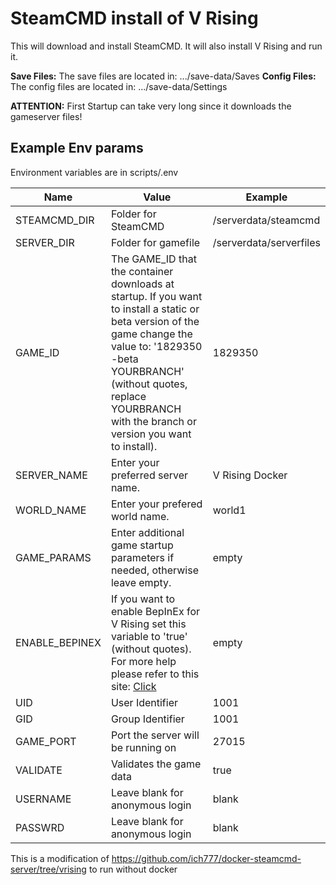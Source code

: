 # SteamCMD install of V Rising
This will download and install SteamCMD. It will also install V Rising and run it.

**Save Files:** The save files are located in: .../save-data/Saves
**Config Files:** The config files are located in: .../save-data/Settings

**ATTENTION:** First Startup can take very long since it downloads the gameserver files!


## Example Env params

Environment variables are in scripts/.env

| Name | Value | Example |
| --- | --- | --- |
| STEAMCMD_DIR | Folder for SteamCMD | /serverdata/steamcmd |
| SERVER_DIR | Folder for gamefile | /serverdata/serverfiles |
| GAME_ID | The GAME_ID that the container downloads at startup. If you want to install a static or beta version of the game change the value to: '1829350 -beta YOURBRANCH' (without quotes, replace YOURBRANCH with the branch or version you want to install). | 1829350 |
| SERVER_NAME | Enter your preferred server name. | V Rising Docker |
| WORLD_NAME | Enter your prefered world name. | world1 |
| GAME_PARAMS | Enter additional game startup parameters if needed, otherwise leave empty. | empty |
| ENABLE_BEPINEX | If you want to enable BepInEx for V Rising set this variable to 'true' (without quotes). For more help please refer to this site: [Click](https://v-rising.thunderstore.io/package/BepInEx/BepInExPack_V_Rising/) | empty |
| UID | User Identifier | 1001 |
| GID | Group Identifier | 1001 |
| GAME_PORT | Port the server will be running on | 27015 |
| VALIDATE | Validates the game data | true |
| USERNAME | Leave blank for anonymous login | blank |
| PASSWRD | Leave blank for anonymous login | blank |


This is a modification of https://github.com/ich777/docker-steamcmd-server/tree/vrising to run without docker
